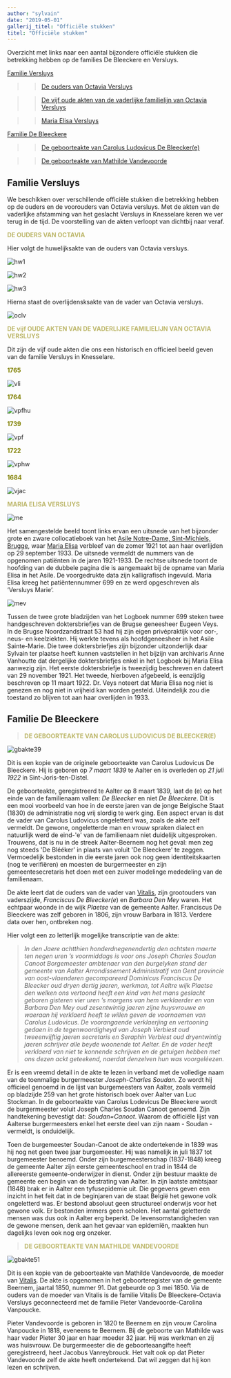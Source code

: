 ```yaml
---
author: "sylvain"
date: "2019-05-01"
gallerij_titel: "Officiële stukken"
titel: "Officiële stukken"
---
```


Overzicht met links naar een aantal bijzondere officiële stukken die betrekking hebben op de families De Bleeckere en Versluys. 

[Familie Versluys](#fam_versluys)

>>[De ouders van Octavia Versluys](#ou_versluys)

>>[De vijf oude akten van de vaderlijke familielijn van Octavia Versluys](#vijf_versluys)

>>[Maria Elisa Versluys](#mar_versluys)

[Familie De Bleeckere](#fam_bleeckere)

>>[De geboorteakte van Carolus Ludovicus De Bleecker(e)](#akte_carolus)

>>[De geboorteakte van Mathilde Vandevoorde](#akte_mathilde)


## Familie Versluys<a name="fam_versluys"></a>


We beschikken over verschillende officiële stukken die betrekking hebben op de ouders en de voorouders van Octavia versluys. Met de akten van de vaderlijke afstamming van het geslacht Versluys in Knesselare keren we ver terug in de tijd. De voorstelling van de akten verloopt van dichtbij naar veraf. 

<span style="color:darkkhaki">**DE OUDERS VAN OCTAVIA**</span><a name="ou_versluys"></a>


Hier volgt de huwelijksakte van de ouders van Octavia versluys.

![hw1](hw1.jpg)

![hw2](hw2.jpg)

![hw3](hw3.jpg)

Hierna staat de overlijdensksakte van de vader van Octavia versluys.

![oclv](oclv.jpg)

<span style="color:darkkhaki">**DE vijf OUDE AKTEN VAN DE VADERLIJKE FAMILIELIJN VAN OCTAVIA  VERSLUYS**</span><a name="vijf_versluys"></a>


Dit zijn de vijf oude akten die ons een historisch en officieel
beeld geven van de familie Versluys in Knesselare.

<span style="color:olive">**1765**</span>

![vli](vli.jpg)

<span style="color:olive">**1764**</span>

![vpfhu](vpfhu.jpg)

<span style="color:olive">**1739**</span>

![vpf](vpf.jpg)

<span style="color:olive">**1722**</span>

![vphw](vphw.jpg)

<span style="color:olive">**1684**</span>

![vjac](vjac.jpg)

<span style="color:darkkhaki">**MARIA ELISA VERSLUYS**</span><a name="mar_versluys"></a>


![me](me.jpg)

Het samengestelde beeld toont links ervan een uitsnede van het bijzonder grote en zware collocatieboek van het [Asile Notre-Dame, Sint-Michiels, Brugge,](/bakermat-Brugge) waar [Maria Elisa](/1878-octavia-versluys/mozaik/3-versluys#fam_maria_elisa) verbleef van de zomer 1921 tot aan haar overlijden op 29 september 1933. De uitsnede vermeldt de nummers van de opgenomen patiënten in de jaren 1921-1933. De rechtse uitsnede toont de hoofding van de dubbele pagina die is aangemaakt bij de opname van Maria Elisa in het Asile. De voorgedrukte data zijn kalligrafisch ingevuld. Maria Elisa kreeg het patiëntennummer 699 en ze werd opgeschreven als ‘Versluys Marie’. 

![mev](mev.jpg)

Tussen de twee grote bladzijden van het Logboek nummer 699 steken twee handgeschreven doktersbriefjes van de Brugse geneesheer Eugeen Veys. In de Brugse Noordzandstraat 53 had hij zijn eigen privépraktijk voor oor-, neus- en keelziekten. Hij werkte tevens als hoofdgeneesheer in het Asile Sainte-Marie. Die twee doktersbriefjes zijn bijzonder uitzonderlijk daar Sylvain ter plaatse heeft kunnen vaststellen in het bijzijn van archivaris Anne Vanhoutte dat dergelijke doktersbriefjes enkel in het Logboek bij Maria Elisa aanwezig zijn. Het eerste doktersbriefje is tweezijdig beschreven en dateert van 29 november 1921. Het tweede, hierboven afgebeeld, is eenzijdig beschreven op 11 maart 1922. Dr. Veys noteert dat Maria Elisa nog niet is genezen en nog niet in vrijheid kan worden gesteld. Uiteindelijk zou die toestand zo blijven tot aan haar overlijden in 1933.

## Familie De Bleeckere<a name="fam_bleeckere"></a>


><span style="color:darkkhaki">**DE GEBOORTEAKTE VAN CAROLUS LUDOVICUS DE BLEECKER(E)**</span><a name="akte_carolus"></a>


![gbakte39](gbakte39.jpg)

Dit is een kopie van de originele geboorteakte van Carolus Ludovicus De Bleeckere. Hij is geboren op _7 maart 1839_ te Aalter en is overleden op _21 juli 1922_ in Sint-Joris-ten-Distel.

De geboorteakte, geregistreerd te Aalter op 8 maart 1839, laat de (e) op het einde van de familienaam vallen: _De Bleecker_ en niet _De Bleeckere_. Dit is een mooi voorbeeld van hoe in de eerste jaren van de jonge Belgische Staat (1830) de administratie nog vrij slordig te werk ging. Een aspect ervan is dat de vader van Carolus Ludovicus ongeletterd was, zoals de akte zelf vermeldt. De gewone, ongeletterde man en vrouw spraken dialect en natuurlijk werd de eind-'e' van de familienaam niet duidelijk uitgesproken. Trouwens, dat is nu in de streek Aalter-Beernem nog het geval: men zeg nog steeds 'De Blééker' in plaats van voluit 'De Bleeckere' te zeggen. Vermoedelijk bestonden in die eerste jaren ook nog geen identiteitskaarten (nog te verifiëren) en moesten de burgermeester en zijn gemeentesecretaris het doen met een zuiver modelinge mededeling van de familienaam.

De akte leert dat de ouders van de vader van [Vitalis](1879-vitalis-de-bleeckere), zijn grootouders van vaderszijde, _Franciscus De Bleecker(e_) en _Barbara Den Mey_ waren. Het echtpaar woonde in de wijk _Plaetse_ van de gemeente Aalter. Franciscus De Bleeckere was zelf geboren in 1806, zijn vrouw Barbara in 1813. Verdere data over hen, ontbreken nog.

Hier volgt een zo letterlijk mogelijke transcriptie van de akte:

>_In den Jaere achtthien honderdnegenendertig den achtsten maerte ten negen uren ’s voormiddags is voor ons Joseph Charles Soudan Canoot Borgemeester ambtenaer van den burgelyken stand der gemeente van Aalter Arrondissement Administratif van Gent provincie van oost-vlaenderen gecompareerd Dominicus Franciscus De Bleecker oud dryen dertig jaeren, werkman, tot Aeltre wijk Plaetse den welken ons vertoond heeft een kind van het mans geslacht geboren gisteren vier uren ’s morgens van hem verklaerder en van Barbara Den Mey oud zesentwintig jaeren zijne huysvrouwe en waeraan hij verklaerd heeft te willen geven de voornaemen van Carolus Ludovicus. De voorangaende verklaerjing en vertooning gedaen in de tegenwoordigheyd van Joseph Verbiest oud tweeenvijftig jaeren secretaris en Seraphin Verbiest oud dryentwintig jaeren schrijver alle beyde woonende tot Aelter. En de vader heeft verklaerd van niet te konnende schrijven en de getuigen hebben met ons dezen ackt geteekend, naerdat denzelven hun was voorgeléezen._ 

Er is een vreemd detail in de akte te lezen in verband met de volledige naam van de toenmalige burgermeester _Joseph-Charles Soudan_. Zo wordt hij officieel genoemd in de lijst van burgemeesters van Aalter, zoals vermeld op bladzijde 259 van het grote historisch boek over Aalter van Luc Stockman. In de geboorteakte van Carolus Lodevicus De Bleeckere wordt de burgermeester voluit Joseph Charles Soudan Canoot genoemd. Zijn handtekening bevestigt dat: _Soudan=Canoot_. Waarom de officiële lijst van Aalterse burgermeesters enkel het eerste deel van zijn naam -  Soudan - vermeldt, is onduidelijk. 

Toen de burgemeester Soudan-Canoot de akte ondertekende in 1839 was hij nog net geen twee jaar burgemeester. Hij was namelijk in juli 1837 tot burgemeester benoemd. Onder zijn burgemeesterschap (1837-1848) kreeg de gemeente Aalter zijn eerste gemeenteschool en trad in 1844 de allereerste gemeente-onderwijzer in dienst. Onder zijn bestuur maakte de gemeente een begin van de bestrating van Aalter. In zijn laatste ambtsjaar (1848) brak er in Aalter een tyfusepidemie uit. Die gegevens geven een inzicht in het feit dat in de beginjaren van de staat België het gewone volk ongeletterd was. Er bestond absoluut geen structureel onderwijs voor het gewone volk. Er bestonden immers geen scholen. Het aantal geletterde mensen was dus ook in Aalter erg beperkt. De levensomstandigheden van de gewone mensen, denk aan het gevaar van epidemiën, maakten hun dagelijks leven ook nog erg onzeker. 

><span style="color:darkkhaki">**DE GEBOORTEAKTE VAN MATHILDE VANDEVOORDE**</span><a name=""><a name="akte_mathilde"></a>

![gbakte51](gbakte51.jpg)

Dit is een kopie van de geboorteakte van Mathilde Vandevoorde, de moeder van [Vitalis](1879-vitalis-de-bleeckere). De akte is opgenomen in het geboorteregister van de gemeente Beernem, jaartal 1850, nummer 91. Dat gebeurde op 3 mei 1850. Via de ouders van de moeder van Vitalis is de familie Vitalis De Bleeckere-Octavia Versluys geconnecteerd met de familie Pieter Vandevoorde-Carolina Vanpoucke.

Pieter Vandevoorde is geboren in 1820 te Beernem en zijn vrouw Carolina Vanpoucke in 1818, eveneens te Beernem. Bij de geboorte van Mathilde was haar vader Pieter 30 jaar en haar moeder 32 jaar. Hij was werkman en zij was huisvrouw. De burgermeester die de geboorteaangifte heeft geregistreerd, heet Jacobus Vanreybrouck. Het valt ook op dat Pieter Vandevoorde zelf de akte heeft ondertekend. Dat wil zeggen dat hij kon lezen en schrijven.


